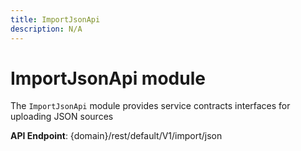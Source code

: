 ```yaml
---
title: ImportJsonApi
description: N/A
---
```


# ImportJsonApi module

The `ImportJsonApi` module provides service contracts interfaces for uploading JSON sources

**API Endpoint**: {domain}/rest/default/V1/import/json
